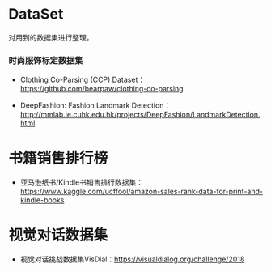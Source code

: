 # DataSet

对用到的数据集进行整理。

### 时尚服饰标定数据集

* Clothing Co-Parsing (CCP) Dataset：https://github.com/bearpaw/clothing-co-parsing

* DeepFashion: Fashion Landmark Detection：http://mmlab.ie.cuhk.edu.hk/projects/DeepFashion/LandmarkDetection.html

# 书籍销售排行榜

* 亚马逊纸书/Kindle书销售排行数据集：https://www.kaggle.com/ucffool/amazon-sales-rank-data-for-print-and-kindle-books

# 视觉对话数据集

* 视觉对话挑战数据集VisDial：https://visualdialog.org/challenge/2018
